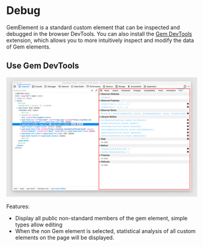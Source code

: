 # Debug

GemElement is a standard custom element that can be inspected and debugged in the browser DevTools. You can also install the [Gem DevTools](https://chrome.google.com/webstore/detail/gem-devtools/lgfpciakeemopebkmjajengljoakjfle) extension, which allows you to more intuitively inspect and modify the data of Gem elements.

## Use Gem DevTools

![Gem DevTools](https://raw.githubusercontent.com/mantou132/gem/main/packages/gem-devtools/screenshot/firefox.jpg)

Features:

- Display all public non-standard members of the gem element, simple types allow editing
- When the non Gem element is selected, statistical analysis of all custom elements on the page will be displayed.
